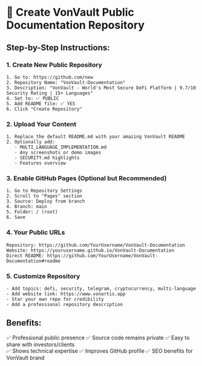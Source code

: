 # 🚀 Create VonVault Public Documentation Repository

## Step-by-Step Instructions:

### 1. Create New Public Repository
```
1. Go to: https://github.com/new
2. Repository Name: "VonVault-Documentation" 
3. Description: "VonVault - World's Most Secure DeFi Platform | 9.7/10 Security Rating | 15+ Languages"
4. Set to: ✅ PUBLIC
5. Add README file: ✅ YES
6. Click "Create Repository"
```

### 2. Upload Your Content
```
1. Replace the default README.md with your amazing VonVault README
2. Optionally add:
   - MULTI_LANGUAGE_IMPLEMENTATION.md
   - Any screenshots or demo images
   - SECURITY.md highlights
   - Features overview
```

### 3. Enable GitHub Pages (Optional but Recommended)
```
1. Go to Repository Settings
2. Scroll to "Pages" section
3. Source: Deploy from branch
4. Branch: main
5. Folder: / (root)
6. Save
```

### 4. Your Public URLs
```
Repository: https://github.com/YourUsername/VonVault-Documentation
Website: https://yourusername.github.io/VonVault-Documentation
Direct README: https://github.com/YourUsername/VonVault-Documentation#readme
```

### 5. Customize Repository
```
- Add topics: defi, security, telegram, cryptocurrency, multi-language
- Add website link: https://www.vonartis.app
- Star your own repo for credibility
- Add a professional repository description
```

## Benefits:
✅ Professional public presence
✅ Source code remains private
✅ Easy to share with investors/clients  
✅ Shows technical expertise
✅ Improves GitHub profile
✅ SEO benefits for VonVault brand